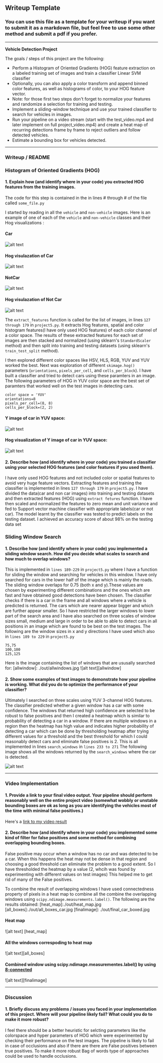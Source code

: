 
## Writeup Template
### You can use this file as a template for your writeup if you want to submit it as a markdown file, but feel free to use some other method and submit a pdf if you prefer.

---

**Vehicle Detection Project**

The goals / steps of this project are the following:

* Perform a Histogram of Oriented Gradients (HOG) feature extraction on a labeled training set of images and train a classifier Linear SVM classifier
* Optionally, you can also apply a color transform and append binned color features, as well as histograms of color, to your HOG feature vector. 
* Note: for those first two steps don't forget to normalize your features and randomize a selection for training and testing.
* Implement a sliding-window technique and use your trained classifier to search for vehicles in images.
* Run your pipeline on a video stream (start with the test_video.mp4 and later implement on full project_video.mp4) and create a heat map of recurring detections frame by frame to reject outliers and follow detected vehicles.
* Estimate a bounding box for vehicles detected.

[//]: # (Image References)
[car]: ./out/car.jpg
[notcar]: ./out/notcar.jpg
[car_hog]: ./out/77.png
[notcar_hog]: ./out/76.png
[c]: ./out/car_hogy.jpg


[image4]: ./out/examples/sliding_window.jpg
[image5]: ./out/examples/bboxes_and_heat.pngotcar
[image6]: ./out/examples/labels_map.png
[image7]: ./out/examples/output_bboxes.png
[video1]: ./out/project_video.mp4


---
### Writeup / README


### Histogram of Oriented Gradients (HOG)

#### 1. Explain how (and identify where in your code) you extracted HOG features from the training images.

The code for this step is contained in the in lines # through # of the file called `some_file.py`  

I started by reading in all the `vehicle` and `non-vehicle` images.  Here is an example of one of each of the `vehicle` and `non-vehicle` classes and their Hog visualizations :

#### Car
![alt text][car]
#### Hog visulazation of Car 
![alt text][car_hog]
#### NotCar
![alt text][notcar]
#### Hog visulazation of Not Car 
![alt text][notcar_hog]


The `extract_features` function is called for the list of images, in lines `127 through 179` in `project5.py`. It extracts Hog features, spatial and color histogram features(I have only used HOG features) of each color channel of a color space. The results of these extracted features for each set of images are then stacked and normalized (using sklearn's `StandardScaler` method) and then split into training and testing datasets (using sklearn's `train_test_split` method).

I then explored different color spaces like HSV, HLS, RGB, YUV and YUV worked the best. Next was exploration of  different `skimage.hog()` parameters (`orientations`, `pixels_per_cell`, and `cells_per_block`). I have built a classifier and tried to detect cars using these paramters in an image. The following parameters of HOG in YUV color space are the best set of paramters that worked well on the test images in detecting cars.

```
color space = 'YUV'
orientations=8
pixels_per_cell=(8, 8)
cells_per_block=(2, 2)
```

#### Y image of car in YUV space:
[cary]:./out/cary.jpg
[hogy]:./out/hogy.jpg
![alt text][cary]

#### Hog visualization of Y image of car in YUV space:
![alt text][hogy]


#### 2. Describe how (and identify where in your code) you trained a classifier using your selected HOG features (and color features if you used them).

I have only used HOG features and not included color or spatial features to avoid very huge feature vectors. Extracting features and training the classifier is implemented in lines `127 through 179` in `project5.py`. I have divided the data(car and non car images) into training and testing datasets and then extracted features (HOG) using `extract fetures` function. I have then scaled and normalized the features to zero mean and unit variance and fed to Support vector machine classifier with appropriate labels(car or not car). The model learnt by the classifier was tested to predict labels on the testing dataset. I achieved an accuracy score of about 98% on the testing data set

### Sliding Window Search

#### 1. Describe how (and identify where in your code) you implemented a sliding window search.  How did you decide what scales to search and how much to overlap windows?

This is implemented in `lines 189-229` in `project5.py` where I have a function for sliding the window and searching for vehicles in this window. I have only searched for cars in the lower half of the image which is mainly the roads. The sliding window overlaps for 0.75 (both x and y).These values are chosen by experimenting different combinations and the ones which are fast and have obtained good detections have been chosen. The classifier checks if there is a car in the frame and all windows where a vehicle is predicted is returned. The cars which are nearer appear bigger and which are further appear smaller. So I have restricted the larger windows to lower part of the search area and I have also searched on three scales of window sizes small, medium and large in order to be able to able to detect cars in all positions in an image which are found to be best on the test images. The following are the window sizes in x and y directions I have used which also in `lines 189 to 229` in `project5.py`

```
75,75 
100,100
125,125
```
Here is the image containing the list of windows that are ususally searched for:
[allwindow]: ./out/allwindows.jpg
![alt text][allwindow]





#### 2. Show some examples of test images to demonstrate how your pipeline is working.  What did you do to optimize the performance of your classifier?

Ultimately I searched on three scales using YUV 3-channel HOG features. The classifier predicted whether a given window has a car with some confidence. The windows that returned high confidence are selected to be robust to false positives and then I created a heatmap which is similar to probability of detecting a car in a window. If there are multiple windows in a region then the heatmap has high value and indicates higher probability of detecting a car which can be done by thresholding heatmap after trying different values for a threshold and the best threshold for which I could reasonably detect cars and eliminate false positives is 2. This is all implemented in lines `search_windows` in `lines 233 to 271`
The following image shows all the windows returned by the `search_windows` where the car is detected.

[allboxes]: ./out/all_boxes_car.jpg
![alt text][allboxes]


---

### Video Implementation

#### 1. Provide a link to your final video output.  Your pipeline should perform reasonably well on the entire project video (somewhat wobbly or unstable bounding boxes are ok as long as you are identifying the vehicles most of the time with minimal false positives.)
Here's a [link to my video result](./project_video.mp4)


#### 2. Describe how (and identify where in your code) you implemented some kind of filter for false positives and some method for combining overlapping bounding boxes.
False positive may occur when a window has no car and was detected to be a car. When this happens the heat may not be dense in that region and choosing a good threshold can eliminate the problem to a good extent. So I have thresholded the heatmap by a value (2, whcih was found by experimenting with different values on test images) This helped me to get rid of many of the False positives.
 
To combine the result of overlapping windows I have used connectedness property of pixels in a heat map to combine all the combine the overlapping windows using `scipy.ndimage.measurements.label()`. The following are the results obtained:
[heat_map]:./out/heat_map.jpg
[all_boxes]:./out/all_boxes_car.jpg
[finalimage]: ./out/final_car_boxed.jpg
#### Heat map
![alt text] [heat_map]
#### All the windows correspoding to heat map
![alt text][all_boxes]
#### Combined window using scipy.ndimage.measurementes.label() by using [8-connected](https://en.wikipedia.org/wiki/Pixel_connectivity#8-connected)
![alt text][finalimage]

---

### Discussion

#### 1. Briefly discuss any problems / issues you faced in your implementation of this project.  Where will your pipeline likely fail?  What could you do to make it more robust?

I feel there should be a better heuristic for selcting parameters like the colorspace and hyper parameters of HOG  which were experimented by checking their performance on the test images. The pipeline is likely to fail in case of occlusions and also if there are there are False positives between true positives. To make it more robust Bag of words type of approaches could be used to handle occlusions.

